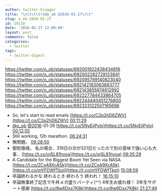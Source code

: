 ```yaml
---
author: twitter-blogger
title: "\n\t\t\t\t@o_ob @2016-01-27\t\t"
slug: o_ob-2016-01-27
id: 19218
date: '2016-01-27 12:00:00'
layout: post
comments: false
categories:
  - twitter
tags:
  - twitter-digest
---
```


https://twitter.com/o_ob/statuses/692001922438434816 https://twitter.com/o_ob/statuses/692002282729123841 https://twitter.com/o_ob/statuses/692095799140823040 https://twitter.com/o_ob/statuses/692142183063883777 https://twitter.com/o_ob/statuses/692143855974612992 https://twitter.com/o_ob/statuses/692227784433864705 https://twitter.com/o_ob/statuses/692244440451276800 https://twitter.com/o_ob/statuses/692323122507165696  

*   So, let's start to read emails [https://t.co/C2p2hD6ZWV](https://t.co/C2p2hD6ZWV) [00:11:29](https://twitter.com/o_ob/statuses/692001922438434816)
*   [@o_ob](https://twitter.com/o_ob) [@2016](https://twitter.com/2016)-01-26 [https://t.co/5NyEijPylo](https://t.co/5NyEijPylo) [00:12:55](https://twitter.com/o_ob/statuses/692002282729123841)
*   Still working, 12h marathon. [06:24:31](https://twitter.com/o_ob/statuses/692095799140823040)
*   無問題。 [09:28:50](https://twitter.com/o_ob/statuses/692142183063883777)
*   御愁傷様。 私の場合、319日の次が321日だったので別の意味で強い心も大事... [https://t.co/ojSL81hvoa](https://t.co/ojSL81hvoa) [09:35:29](https://twitter.com/o_ob/statuses/692143855974612992)
*   A Candidate for the Biggest Boom Yet Seen via NASA [https://t.co/ZCxA9XcA5k](https://t.co/ZCxA9XcA5k) [https://t.co/mYFDWfTbzj](https://t.co/mYFDWfTbzj) [15:08:59](https://twitter.com/o_ob/statuses/692227784433864705)
*   卒論終わるかな 終わるとき 終わろう 終われ！ [16:15:10](https://twitter.com/o_ob/statuses/692244440451276800)
*   卒論無事終了記念で牛丼メガ盛りパーティ(^^) 4年生お疲れ様！ 3年生サポート感謝 [https://t.co/8w6Dxx7K8k](https://t.co/8w6Dxx7K8k) [21:27:49](https://twitter.com/o_ob/statuses/692323122507165696)
